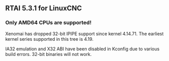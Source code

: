 ## RTAI 5.3.1 for LinuxCNC

### Only AMD64 CPUs are supported!

Xenomai has dropped 32-bit IPIPE support since kernel 4.14.71. The earliest kernel series
supported in this tree is 4.19.

IA32 emulation and X32 ABI have been disabled in Kconfig due to various build errors.
32-bit binaries will not work.

